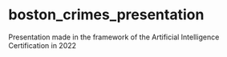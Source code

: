 # boston_crimes_presentation
Presentation made in the framework of the Artificial Intelligence Certification in 2022
